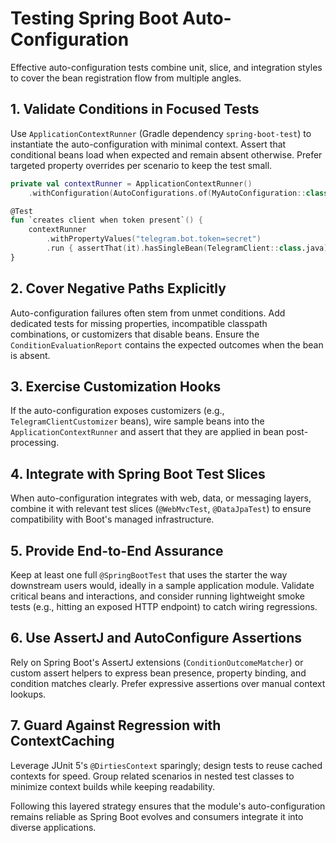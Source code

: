 # Testing Spring Boot Auto-Configuration

Effective auto-configuration tests combine unit, slice, and integration styles to cover the bean registration flow from multiple angles.

## 1. Validate Conditions in Focused Tests
Use `ApplicationContextRunner` (Gradle dependency `spring-boot-test`) to instantiate the auto-configuration with minimal context. Assert that conditional beans load when expected and remain absent otherwise. Prefer targeted property overrides per scenario to keep the test small.

```kotlin
private val contextRunner = ApplicationContextRunner()
    .withConfiguration(AutoConfigurations.of(MyAutoConfiguration::class.java))

@Test
fun `creates client when token present`() {
    contextRunner
        .withPropertyValues("telegram.bot.token=secret")
        .run { assertThat(it).hasSingleBean(TelegramClient::class.java) }
}
```

## 2. Cover Negative Paths Explicitly
Auto-configuration failures often stem from unmet conditions. Add dedicated tests for missing properties, incompatible classpath combinations, or customizers that disable beans. Ensure the `ConditionEvaluationReport` contains the expected outcomes when the bean is absent.

## 3. Exercise Customization Hooks
If the auto-configuration exposes customizers (e.g., `TelegramClientCustomizer` beans), wire sample beans into the `ApplicationContextRunner` and assert that they are applied in bean post-processing.

## 4. Integrate with Spring Boot Test Slices
When auto-configuration integrates with web, data, or messaging layers, combine it with relevant test slices (`@WebMvcTest`, `@DataJpaTest`) to ensure compatibility with Boot's managed infrastructure.

## 5. Provide End-to-End Assurance
Keep at least one full `@SpringBootTest` that uses the starter the way downstream users would, ideally in a sample application module. Validate critical beans and interactions, and consider running lightweight smoke tests (e.g., hitting an exposed HTTP endpoint) to catch wiring regressions.

## 6. Use AssertJ and AutoConfigure Assertions
Rely on Spring Boot's AssertJ extensions (`ConditionOutcomeMatcher`) or custom assert helpers to express bean presence, property binding, and condition matches clearly. Prefer expressive assertions over manual context lookups.

## 7. Guard Against Regression with ContextCaching
Leverage JUnit 5's `@DirtiesContext` sparingly; design tests to reuse cached contexts for speed. Group related scenarios in nested test classes to minimize context builds while keeping readability.

Following this layered strategy ensures that the module's auto-configuration remains reliable as Spring Boot evolves and consumers integrate it into diverse applications.

